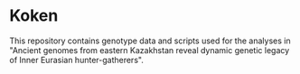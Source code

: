 # Koken

This repository contains genotype data and scripts used for the analyses in "Ancient genomes from eastern Kazakhstan reveal dynamic genetic legacy of Inner Eurasian hunter-gatherers".
